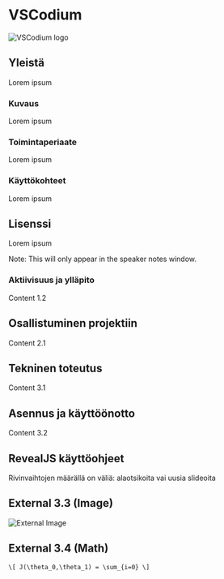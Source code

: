 # VSCodium

![VSCodium logo](https://vscodium.com/img/codium_cnl.svg)



## Yleistä

Lorem ipsum


### Kuvaus

Lorem ipsum


### Toimintaperiaate

Lorem ipsum


### Käyttökohteet

Lorem ipsum



## Lisenssi

Lorem ipsum

Note: This will only appear in the speaker notes window.



### Aktiivisuus ja ylläpito

Content 1.2



## Osallistuminen projektiin

Content 2.1



## Tekninen toteutus

Content 3.1



## Asennus ja käyttöönotto

Content 3.2



## RevealJS käyttöohjeet

Rivinvaihtojen määrällä on väliä: alaotsikoita vai uusia slideoita


## External 3.3 (Image)

![External Image](https://s3.amazonaws.com/static.slid.es/logo/v2/slides-symbol-512x512.png)


## External 3.4 (Math)

`\[ J(\theta_0,\theta_1) = \sum_{i=0} \]`

